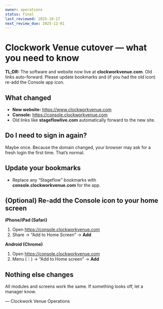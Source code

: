 ```yaml
---
owner: operations
status: Final
last_reviewed: 2025-10-17
next_review_due: 2025-12-01
---
```


# Clockwork Venue cutover — what you need to know

**TL;DR:** The software and website now live at **clockworkvenue.com**. Old links auto-forward. Please update bookmarks and (if you had the old icon) re-add the Console app icon.

## What changed
- **New website:** https://www.clockworkvenue.com  
- **Console:** https://console.clockworkvenue.com  
- Old links like **stageflowlive.com** automatically forward to the new site.

## Do I need to sign in again?
Maybe once. Because the domain changed, your browser may ask for a fresh login the first time. That’s normal.

## Update your bookmarks
- Replace any “Stageflow” bookmarks with **console.clockworkvenue.com** for the app.

## (Optional) Re-add the Console icon to your home screen
**iPhone/iPad (Safari)**
1) Open https://console.clockworkvenue.com  
2) Share → “Add to Home Screen” → **Add**

**Android (Chrome)**
1) Open https://console.clockworkvenue.com  
2) Menu (⋮) → “Add to Home screen” → **Add**

## Nothing else changes
All modules and screens work the same. If something looks off, let a manager know.

— Clockwork Venue Operations
